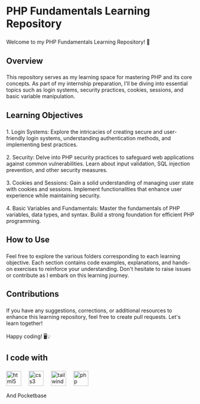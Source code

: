 <h1 align="left">PHP Fundamentals Learning Repository</h1>

###

<p align="left">Welcome to my PHP Fundamentals Learning Repository! 🚀</p>

###

<h2 align="left">Overview</h2>

###

<p align="left">This repository serves as my learning space for mastering PHP and its core concepts. As part of my internship preparation, I'll be diving into essential topics such as login systems, security practices, cookies, sessions, and basic variable manipulation.</p>

###

<h2 align="left">Learning Objectives</h2>

###

<p align="left">1. Login Systems: Explore the intricacies of creating secure and user-friendly login systems, understanding authentication methods, and implementing best practices.<br><br>2. Security: Delve into PHP security practices to safeguard web applications against common vulnerabilities. Learn about input validation, SQL injection prevention, and other security measures.<br><br>3. Cookies and Sessions: Gain a solid understanding of managing user state with cookies and sessions. Implement functionalities that enhance user experience while maintaining security.<br><br>4. Basic Variables and Fundamentals: Master the fundamentals of PHP variables, data types, and syntax. Build a strong foundation for efficient PHP programming.</p>

###

<h2 align="left">How to Use</h2>

###

<p align="left">Feel free to explore the various folders corresponding to each learning objective. Each section contains code examples, explanations, and hands-on exercises to reinforce your understanding. Don't hesitate to raise issues or contribute as I embark on this learning journey.</p>

###

<h2 align="left">Contributions</h2>

###

<p align="left">If you have any suggestions, corrections, or additional resources to enhance this learning repository, feel free to create pull requests. Let's learn together!<br><br>Happy coding! 🖥️💡</p>

###

<h2 align="left">I code with</h2>

###

<div align="left">
  <img src="https://cdn.jsdelivr.net/gh/devicons/devicon/icons/html5/html5-original.svg" height="40" alt="html5 logo"  />
  <img width="12" />
  <img src="https://cdn.jsdelivr.net/gh/devicons/devicon/icons/css3/css3-original.svg" height="40" alt="css3 logo"  />
  <img width="12" />
  <img src="https://cdn.jsdelivr.net/gh/devicons/devicon/icons/tailwindcss/tailwindcss-original-wordmark.svg" height="40" alt="tailwindcss logo"  />
  <img width="12" />
  <img src="https://cdn.jsdelivr.net/gh/devicons/devicon/icons/php/php-original.svg" height="40" alt="php logo"  />
  <p>And Pocketbase</p>
</div>

###
